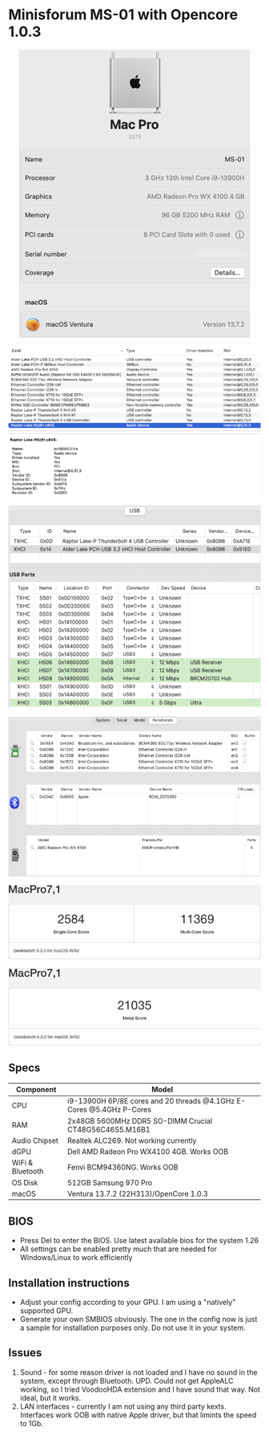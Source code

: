 # Minisforum MS-01 with Opencore 1.0.3
<p align="center">
  <img src="Docs/MacPro.png" align=center">
 </p>
 <p align="center">
  <img src="Docs/PCI.png" align=center">
 </p>
 <p align="center">
  <img src="Docs/USB.png" align=center">
 </p>
 <p align="center">
  <img src="Docs/Peripherals.png" align=center">
 </p>
 <p align="center">
  <img src="Docs/CPU.png" align=center">
 </p>
  <p align="center">
  <img src="Docs/Metal.png" align=center">
 </p>

## Specs
| **Component** | **Model** |
| ------------- | --------- |
| CPU | i9-13900H 6P/8E cores and 20 threads @4.1GHz E-Cores @5.4GHz P-Cores |
| RAM | 2x48GB 5600MHz DDR5 SO-DIMM Crucial CT48G56C46S5.M16B1 |
| Audio Chipset | Realtek ALC269. Not working currently |
| dGPU | Dell AMD Radeon Pro WX4100 4GB. Works OOB |
| WiFi & Bluetooth | Fenvi BCM94360NG. Works OOB |
| OS Disk | 512GB Samsung 970 Pro |
| macOS | Ventura 13.7.2 (22H313)/OpenCore 1.0.3

## BIOS
- Press Del to enter the BIOS. Use latest available bios for the system 1.26
- All settings can be enabled pretty much that are needed for Windows/Linux to work efficiently

## Installation instructions
- Adjust your config according to your GPU. I am using a "natively" supported GPU.
- Generate your own SMBIOS obviously. The one in the config now is just a sample for installation purposes only. Do not use it in your system.


## Issues
1. Sound - for some reason driver is not loaded and I have no sound in the system, except through Bluetooth.
UPD. Could not get AppleALC working, so I tried VoodooHDA extension and I have sound that way. Not ideal, but it works.
2. LAN interfaces - currently I am not using any third party kexts. Interfaces work OOB with native Apple driver, but that limints the speed to 1Gb.